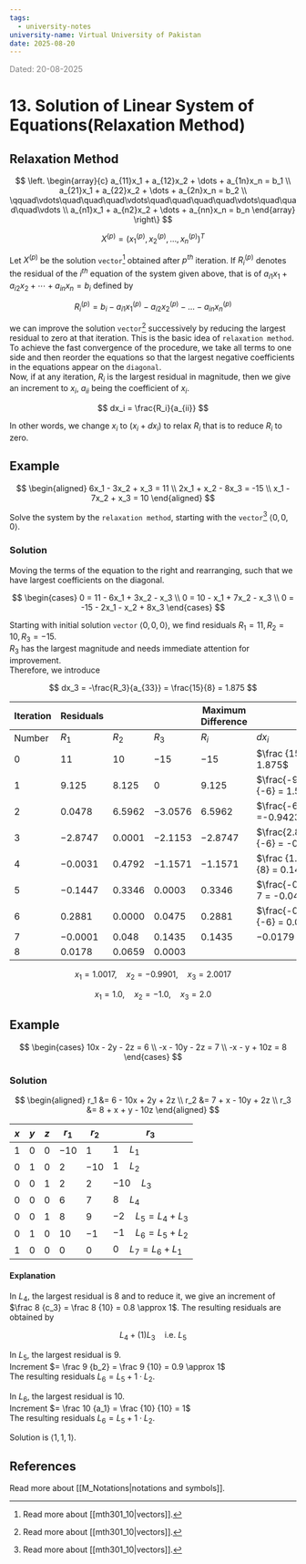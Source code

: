 ```yaml
---
tags:
  - university-notes
university-name: Virtual University of Pakistan
date: 2025-08-20
---
```


<span style="color: gray;">Dated: 20-08-2025</span>

# 13. Solution of Linear System of Equations(Relaxation Method)

## Relaxation Method

$$
\left.
\begin{array}{c}
	a_{11}x_1 + a_{12}x_2 + \dots + a_{1n}x_n = b_1 \\
	a_{21}x_1 + a_{22}x_2 + \dots + a_{2n}x_n = b_2 \\
	\qquad\vdots\quad\quad\quad\vdots\quad\quad\quad\quad\vdots\quad\quad\quad\vdots \\
	a_{n1}x_1 + a_{n2}x_2 + \dots + a_{nn}x_n = b_n
\end{array}
\right\}
$$

$$
X^{(p)} = (x_1^{(p)}, x_2^{(p)}, \dots, x_n^{(p)})^T
$$

Let $X^{(p)}$ be the solution `vector`[^1] obtained after $p^{th}$ iteration. If $R_i^{(p)}$ denotes the residual of the $i^{th}$ equation of the system given above, that is of $a_{i1}x_1 + a_{i2}x_2 + \cdots + a_{in}x_n = b_i$ defined by

$$
R_i^{(p)} = b_i - a_{i1}x_1^{(p)} - a_{i2}x_2^{(p)} - \dots - a_{in}x_n^{(p)}
$$

we can improve the solution `vector`[^1] successively by reducing the largest residual to zero at that iteration. This is the basic idea of `relaxation method`.  
To achieve the fast convergence of the procedure, we take all terms to one side and then reorder the equations so that the largest negative coefficients in the equations appear on the `diagonal`.  
Now, if at any iteration, $R_i$ is the largest residual in magnitude, then we give an increment to $x_i$, $a_{ii}$ being the coefficient of $x_i$.

$$
dx_i = \frac{R_i}{a_{ii}}
$$

In other words, we change $x_i$ to $(x_i + dx_i)$ to relax $R_i$ that is to reduce $R_i$ to zero.

## Example

$$
\begin{aligned}
	6x_1 - 3x_2 + x_3 = 11 \\
	2x_1 + x_2 - 8x_3 = -15 \\
	x_1 - 7x_2 + x_3 = 10
\end{aligned}
$$

Solve the system by the `relaxation method`, starting with the `vector`[^1] $\langle0, 0, 0\rangle$.

### Solution

Moving the terms of the equation to the right and rearranging, such that we have largest coefficients on the diagonal.

$$
\begin{cases}
	0 = 11 - 6x_1 + 3x_2 - x_3 \\
	0 = 10 - x_1 + 7x_2 - x_3 \\
	0 = -15 - 2x_1 - x_2 + 8x_3
\end{cases}
$$

Starting with initial solution `vector` $\langle0, 0, 0\rangle$, we find residuals $R_1 = 11, R_2= 10, R_3 = -15$.  
$R_3$ has the largest magnitude and needs immediate attention for improvement.  
Therefore, we introduce

$$
dx_3 = -\frac{R_3}{a_{33}} = \frac{15}{8} = 1.875
$$

| Iteration | Residuals |          |           | Maximum Difference |                               | Variables |            |          |
| --------- | --------- | -------- | --------- | ------------------ | ----------------------------- | --------- | ---------- | -------- |
| Number    | $R_1$     | $R_2$    | $R_3$     | $R_i$              | $dx_i$                        | $x_1$     | $x_2$      | $x_3$    |
| $0$       | $11$      | $10$     | $-15$     | $-15$              | $\frac {15} 8 = 1.875$        | $0$       | $0$        | $0$      |
| $1$       | $9.125$   | $8.125$  | $0$       | $9.125$            | $\frac{-9.125}{-6} = 1.5288$  | $0$       | $0$        | $1.875$  |
| $2$       | $0.0478$  | $6.5962$ | $-3.0576$ | $6.5962$           | $\frac{-6.5962}7 =-0.9423$    | $1.5288$  | $0$        | $1.875$  |
| $3$       | $-2.8747$ | $0.0001$ | $-2.1153$ | $-2.8747$          | $\frac{2.8747}{-6} = -0.4791$ | $1.0497$  | $-0.9423$  | $1.875$  |
| $4$       | $-0.0031$ | $0.4792$ | $-1.1571$ | $-1.1571$          | $\frac {1.1571}{8} = 0.1446$  | $1.0497$  | $-0.9423$  | $1.875$  |
| $5$       | $-0.1447$ | $0.3346$ | $0.0003$  | $0.3346$           | $\frac{-0.3346} 7 = -0.0478$  | $1.0497$  | $-0.9423$  | $2.0196$ |
| $6$       | $0.2881$  | $0.0000$ | $0.0475$  | $0.2881$           | $\frac{-0.2881}{-6} = 0.0480$ | $1.0497$  | $- 0.9901$ | $2.0196$ |
| $7$       | $-0.0001$ | $0.048$  | $0.1435$  | $0.1435$           | $-0.0179$                     | $1.0017$  | $-0.9901$  | $2.0196$ |
| $8$       | $0.0178$  | $0.0659$ | $0.0003$  |                    |                               | $1.0017$  | $-0.9901$  | $2.0017$ |

$$x_1 = 1.0017, \quad x_2 = -0.9901, \quad x_3 = 2.0017$$

$$x_1 = 1.0, \quad x_2 = -1.0, \quad x_3 = 2.0$$

## Example

$$
\begin{cases}
	10x - 2y - 2z = 6 \\
	-x - 10y - 2z = 7 \\
	-x - y + 10z = 8
\end{cases}
$$

### Solution

$$
\begin{aligned}
	r_1 &= 6 - 10x + 2y + 2z \\
	r_2 &= 7 + x - 10y + 2z \\
	r_3 &= 8 + x + y - 10z
\end{aligned}
$$

| $x$ | $y$ | $z$ | $r_1$ | $r_2$ | $r_3$                      |
| --- | --- | --- | ----- | ----- | -------------------------- |
| $1$ | $0$ | $0$ | $-10$ | $1$   | $1 \quad L_1$              |
| $0$ | $1$ | $0$ | $2$   | $-10$ | $1 \quad L_2$              |
| $0$ | $0$ | $1$ | $2$   | $2$   | $-10 \quad L_3$            |
| $0$ | $0$ | $0$ | $6$   | $7$   | $8 \quad L_4$              |
| $0$ | $0$ | $1$ | $8$   | $9$   | $-2 \quad L_5 = L_4 + L_3$ |
| $0$ | $1$ | $0$ | $10$  | $-1$  | $-1 \quad L_6 = L_5 + L_2$ |
| $1$ | $0$ | $0$ | $0$   | $0$   | $0 \quad L_7 = L_6 + L_1$  |

#### Explanation

In $L_4$, the largest residual is $8$ and to reduce it, we give an increment of $\frac 8 {c_3} = \frac 8 {10} = 0.8 \approx 1$. The resulting residuals are obtained by  

$$L_4 + (1)L_3 \quad \text{i.e. } L_5$$

In $L_5$, the largest residual is $9$.  
Increment $= \frac 9 {b_2} = \frac 9 {10} = 0.9 \approx 1$  
The resulting residuals $L_6 = L_5 + 1 \cdot L_2$.

In $L_6$, the largest residual is $10$.  
Increment $= \frac 10 {a_1} = \frac {10} {10} = 1$  
The resulting residuals $L_6 = L_5 + 1 \cdot L_2$.

Solution is $\langle1, 1, 1\rangle$.

## References

Read more about [[M_Notations|notations and symbols]].

[^1]: Read more about [[mth301_10|vectors]].